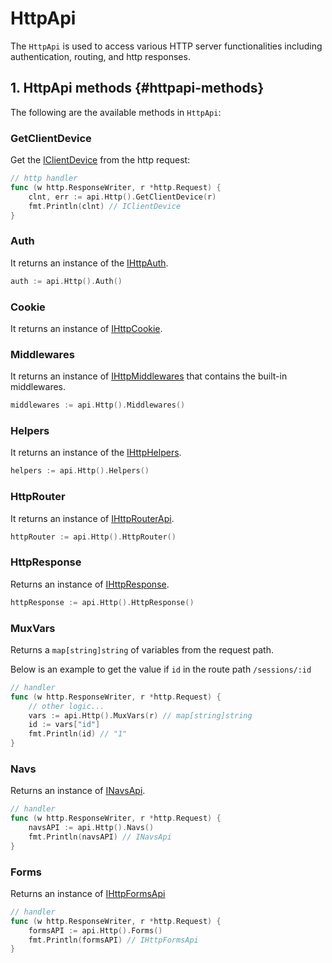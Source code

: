 # HttpApi

The `HttpApi` is used to access various HTTP server functionalities including authentication, routing, and http responses.

## 1. HttpApi methods {#httpapi-methods}

The following are the available methods in `HttpApi`:

### GetClientDevice

Get the [IClientDevice](./client-device.md) from the http request:

```go
// http handler
func (w http.ResponseWriter, r *http.Request) {
    clnt, err := api.Http().GetClientDevice(r)
    fmt.Println(clnt) // IClientDevice
}
```

### Auth

It returns an instance of the [IHttpAuth](./http-auth.md).

```go
auth := api.Http().Auth()
```

### Cookie

It returns an instance of [IHttpCookie](./http-cookie.md).

### Middlewares

It returns an instance of [IHttpMiddlewares](./http-middlewares.md) that contains the built-in middlewares.

```go
middlewares := api.Http().Middlewares()
```

### Helpers

It returns an instance of the [IHttpHelpers](./http-helpers.md).

```go
helpers := api.Http().Helpers()
```

### HttpRouter

It returns an instance of [IHttpRouterApi](./http-router-api.md).

```go
httpRouter := api.Http().HttpRouter()
```

### HttpResponse

Returns an instance of [IHttpResponse](./http-response.md).

```go
httpResponse := api.Http().HttpResponse()
```

### MuxVars

Returns a `map[string]string` of variables from the request path.

Below is an example to get the value if `id` in the route path `/sessions/:id`

```go
// handler
func (w http.ResponseWriter, r *http.Request) {
    // other logic...
    vars := api.Http().MuxVars(r) // map[string]string
    id := vars["id"]
    fmt.Println(id) // "1"
}
```

### Navs

Returns an instance of [INavsApi](./http-navs-api.md).

```go
// handler
func (w http.ResponseWriter, r *http.Request) {
    navsAPI := api.Http().Navs()
    fmt.Println(navsAPI) // INavsApi
}
```

### Forms

Returns an instance of [IHttpFormsApi](./http-forms-api.md)

```go
// handler
func (w http.ResponseWriter, r *http.Request) {
    formsAPI := api.Http().Forms()
    fmt.Println(formsAPI) // IHttpFormsApi
}
```
